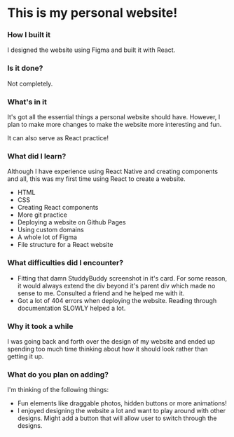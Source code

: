 # This is my personal website!

### How I built it

I designed the website using Figma and built it with React.

### Is it done?

Not completely.

### What's in it

It's got all the essential things a personal website should have. However, I plan to make more changes to make the website more interesting and fun.

It can also serve as React practice!

### What did I learn?

Although I have experience using React Native and creating components and all, this was my first time using React to create a website.

- HTML
- CSS
- Creating React components
- More git practice
- Deploying a website on Github Pages
- Using custom domains
- A whole lot of Figma
- File structure for a React website

### What difficulties did I encounter?

- Fitting that damn StuddyBuddy screenshot in it's card. For some reason, it would always extend the div beyond it's parent div which made no sense to me. Consulted a friend and he helped me with it.
- Got a lot of 404 errors when deploying the website. Reading through documentation SLOWLY helped a lot.

### Why it took a while

I was going back and forth over the design of my website and ended up spending too much time thinking about how it should look rather than getting it up.

### What do you plan on adding?

I'm thinking of the following things:

- Fun elements like draggable photos, hidden buttons or more animations!
- I enjoyed designing the website a lot and want to play around with other designs. Might add a button that will allow user to switch through the designs.
